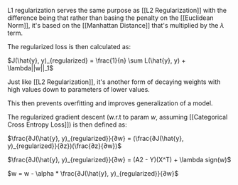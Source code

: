 L1 regularization serves the same purpose as [[L2 Regularization]] with the difference being that rather than basing the penalty on the [[Euclidean Norm]], it's based on the [[Manhattan Distance]] that's multiplied by the $\lambda$ term.

The regularized loss is then calculated as:

$J(\hat{y}, y)_{regularized} = \frac{1}{n} \sum L(\hat{y}, y) + \lambda||w||_1$

Just like [[L2 Regularization]], it's another form of decaying weights with high values down to parameters of lower values. 

This then prevents overfitting and improves generalization of a model.

The regularized gradient descent (w.r.t to param $w$, assuming [[Categorical Cross Entropy Loss]]) is then defined as:

$\frac{∂J(\hat{y}, y)_{regularized}}{∂w} = (\frac{∂J(\hat{y}, y)_{regularized}}{∂z})(\frac{∂z}{∂w})$

$\frac{∂J(\hat{y}, y)_{regularized}}{∂w} = (A2 - Y)(X^T) + \lambda sign(w)$

$w = w - \alpha * \frac{∂J(\hat{y}, y)_{regularized}}{∂w}$



